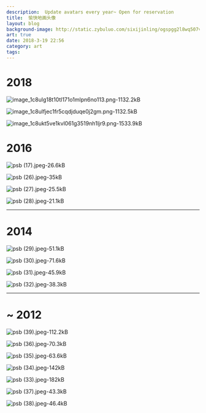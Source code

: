 ```yaml
---
description:  Update avatars every year~ Open for reservation
title:  愉快地画头像
layout: blog
background-image: http://static.zybuluo.com/sixijinling/ogspgg2l8wq507v5o1ptmr96/image_1c8ulg18t10tl171o1mlpn6no113.png
art: true
date: 2018-3-19 22:56
category: art
tags:
---
```


# 2018

![image_1c8ulg18t10tl171o1mlpn6no113.png-1132.2kB][1]

![image_1c8ulfjec1fr5cqdjduqe0j2gm.png-1132.5kB][2]

![image_1c8ukt5ve1kvl061g3519nh1ljr9.png-1533.9kB][3]

# 2016

![psb (17).jpeg-26.6kB][4]

![psb (26).jpeg-35kB][5]

![psb (27).jpeg-25.5kB][6]

![psb (28).jpeg-21.1kB][7]

---
# 2014

![psb (29).jpeg-51.1kB][8]

![psb (30).jpeg-71.6kB][9]

![psb (31).jpeg-45.9kB][10]

![psb (32).jpeg-38.3kB][11]

---

# ~ 2012

![psb (39).jpeg-112.2kB][12]

![psb (36).jpeg-70.3kB][13]

![psb (35).jpeg-63.6kB][14]

![psb (34).jpeg-142kB][15]

![psb (33).jpeg-182kB][16]

![psb (37).jpeg-43.3kB][17]

![psb (38).jpeg-46.4kB][18]


  [1]: http://static.zybuluo.com/sixijinling/ogspgg2l8wq507v5o1ptmr96/image_1c8ulg18t10tl171o1mlpn6no113.png
  [2]: http://static.zybuluo.com/sixijinling/9924xe15lgxah42zhtgc06lt/image_1c8ulfjec1fr5cqdjduqe0j2gm.png
  [3]: http://static.zybuluo.com/sixijinling/ghcg6ueic7g8l6xvc14bx7tf/image_1c8ukt5ve1kvl061g3519nh1ljr9.png
  [4]: http://static.zybuluo.com/sixijinling/je82p5i8bgkufe88dxd2kiv9/psb%20%2817%29.jpeg
  [5]: http://static.zybuluo.com/sixijinling/fwwtrsiwmlj3f9cdhvb6sly1/psb%20%2826%29.jpeg
  [6]: http://static.zybuluo.com/sixijinling/fu62254vhnotu503c6cw3whx/psb%20%2827%29.jpeg
  [7]: http://static.zybuluo.com/sixijinling/xpaafrms282gur99qf3c2tmi/psb%20%2828%29.jpeg
  [8]: http://static.zybuluo.com/sixijinling/orza9ejtwqqvkz6y2gha8tmv/psb%20%2829%29.jpeg
  [9]: http://static.zybuluo.com/sixijinling/v8aapoqoh9e8pctskuwguu59/psb%20%2830%29.jpeg
  [10]: http://static.zybuluo.com/sixijinling/002h0dgfm8uaj0chz48r3x4f/psb%20%2831%29.jpeg
  [11]: http://static.zybuluo.com/sixijinling/b3olw87hgmupfbdjg70hlgph/psb%20%2832%29.jpeg
  [12]: http://static.zybuluo.com/sixijinling/pgz4z70enlaymb8iardrn8mm/psb%20%2839%29.jpeg
  [13]: http://static.zybuluo.com/sixijinling/hei0paa6h1cek29w7tfhh8gd/psb%20%2836%29.jpeg
  [14]: http://static.zybuluo.com/sixijinling/rf1cb624edgbzlauit1kmyp4/psb%20%2835%29.jpeg
  [15]: http://static.zybuluo.com/sixijinling/tsfwk0yyod3t181qe3ovgwmq/psb%20%2834%29.jpeg
  [16]: http://static.zybuluo.com/sixijinling/u49n9o0hpu8r7j92vmr8bdoa/psb%20%2833%29.jpeg
  [17]: http://static.zybuluo.com/sixijinling/qxkvme0jjmdhb7ba6esg1oe8/psb%20%2837%29.jpeg
  [18]: http://static.zybuluo.com/sixijinling/x4ivpq5xiq8mb7gnl8bb7vo6/psb%20%2838%29.jpeg